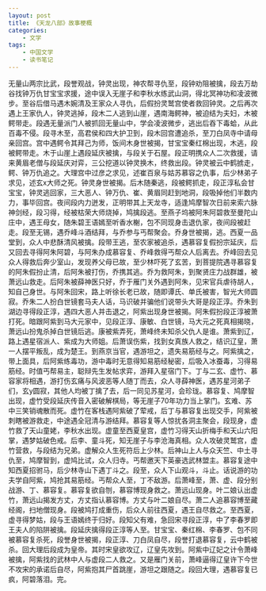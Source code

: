 ```yaml
---
layout: post
title: 《天龙八部》故事梗概
categories:
    - 文学
tags:
    - 中国文学
    - 读书笔记
---
```


无量山两宗比武，段誉观战，钟灵出现，神农帮寻仇至，段钟劝阻被擒，段去万劫谷找钟万仇甘宝宝求援，途中误入无崖子和李秋水练武山洞，得北冥神功和凌波微步。至谷后借马遇木婉清及王家众人寻仇，后假扮灵鹫宫使者救回钟灵。之后再次遇上王家仇人，钟灵逃掉，段木二人逃到山崖，遇南海鳄神，被迫结为夫妇，木被鳄带走。段遇无量派门人被抓回无量山中，学会凌波微步，逃出后吞下毒蛤，从此百毒不侵。段寻木至，高君侯和四大护卫到，段木回宫遭追杀，至刀白凤寺中请母亲回宫。宫中遇鳄令其拜己为师，饭间木身世被揭，甘宝宝秦红棉出现，木逃，段被鳄带走。木于山崖上遇段延庆被擒，与段关于石屋。段正明携众人二次救援，请来黄眉老僧与段延庆对弈，三公挖道以钟灵换木，终救出段。钟灵被云中鹤掳走，鳄、钟万仇追之。大理宫中过彦之求见，述崔百泉与姑苏慕容之仇事，后少林弟子求见，述玄x大师之死。钟灵身世被揭。后木随秦逃，段被鳄抓走，段正淳私会甘宝宝，钟灵逃回家，三大恶人、钟万仇、崔、黄眉同赶到地洞，段吸掉他们半数内力，事毕回宫。夜间段内力迸发，正明带其上天龙寺，适逢鸠摩智次日前来索六脉神剑经，段习得，经被枯荣大师烧掉，鸠擒段逃。至燕子坞被阿朱阿碧救至曼陀山庄中，遇王母女，随朱碧王语嫣至听香水榭，包不同现身击退仇家，夜间段被赶走。段至无锡，遇乔峰斗酒结拜，与乔参与丐帮聚会。乔身世被揭，逃。西夏一品堂到，众人中悲酥清风被擒。段带王逃，至农家被追杀，遇慕容复假扮宗延庆，后又回去寻得阿朱阿碧，与阿朱办成慕容复、乔峰救得丐帮众人后离去。乔峰回去见众人得救后奔少室山，发现养父母已故，至少林吓死了玄苦，到菩提院遇寻慕容复的阿朱假扮止清，后阿朱被打伤，乔携其逃。乔为救阿朱，到聚贤庄力战群雄，被萧远山救走。后阿朱被薛神医只好，乔于雁门关外遇到阿朱，见宋官兵虐待胡人，知自己身世。与阿朱回宋，路上听徐长老已故，随即谭氏、单氏被害，智光大师圆寂。乔朱二人扮白世镜套马夫人话，马识破并骗他们说带头大哥是段正淳。乔朱到湖边寻得段正淳，遇四大恶人并击退之，阿紫出现身世被揭。阿朱假扮段正淳被萧打死。暗跟阿紫到马大元家中，见段正淳、康敏、白世镜，马大元之死真相揭晓，萧远山扮鬼杀掉白世镜后逃。康被紫弄死，萧峰终未知杀父仇人是谁。萧紫到辽，路上遇星宿派人、紫成为大师姐。后萧误伤紫，找到女真族人救之，结识辽皇，萧一人摆平叛乱，成为楚王。到燕京当官，遇游坦之，遗失易筋经与之。阿紫擒之，带上面具，后阿紫练毒功，游中毒时无意得知易筋经秘密，后吸入冰蚕毒，习得易筋经。时值丐帮易主，聪辩先生发帖求弈，游拜入星宿门下。丁与二玄、虚竹、慕容家将相遇，游打伤玄痛与风波恶等人随丁而去，众人寻薛神医，遇苏星河弟子们，玄y圆寂，其他人均被丁擒了去，后一同见苏星河，会珍珑。慕容复、鸠摩智出现，虚竹受段延庆传音入密破解棋局，等无崖子70年功力当上掌门。玄难、苏中三笑销魂散而死。虚竹在客栈遇阿紫破了荤戒，后丁与慕容复出现交手，阿紫被刺瞎被游救走，中途遇全冠清与游结拜。慕容复等人惊扰各洞主聚会，段现身，虚竹救了天山童姥，李秋水出现。虚童至西夏皇宫，虚竹习得天山折梅手和天山六阳掌，遇梦姑破色戒。后李、童斗死，知无崖子与李沧海真相。众人攻破灵鹫宫，虚竹营救，与段结为兄弟。虚解众人生死符后上少林。后神山上人与众天竺、中土寻仇至，鸠摩智到，虚鸠比试，众人归寺。丐帮邀天下英豪选武林盟主。慕容复途中知西夏招驸马，后少林寺山下遇丁斗之。段至，众人下山观斗，斗止。话说游的功夫学自阿紫，鸠抢其易筋经。丐帮众人至，丁不敌游。后萧峰至，萧、虚、段分别战游、丁、慕容复。慕容复欲自刎，慕容博现身救之。萧远山现身。叶二娘认出虚竹，萧远山揭发方丈，方丈指认慕容博。方丈与叶二娘自尽。萧二人追慕容博至藏经阁，扫地僧现身。段被鸠打成重伤，后众人前往西夏，遇王自尽救之。至西夏，虚寻得梦姑，段与王语嫣终于归好。段知父有难，急回宋寻段正淳，中了李春罗即王夫人的陷阱被擒。段延庆擒得段正淳等人至。甘宝宝、秦红棉、李春罗、包不同被慕容复杀死，段誉身世被揭，段正淳、刀白凤自尽，段誉打退慕容复，云中鹤被杀。回大理后段成为皇帝。其时宋皇欲攻辽，辽皇先攻到。阿紫中辽妃之计令萧峰被擒，阿紫找的武林中人与虚段二人救之。又是雁门关前，萧峰逼得辽皇许下今世不攻宋的承诺后自尽，阿紫抱其尸首跳崖，游坦之跟随之。段回大理，遇慕容复已疯，阿碧落泪。完。
